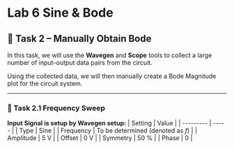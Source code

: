 # Lab 6 Sine & Bode

## :dart: Task 2 – Manually Obtain Bode

In this task, we will use the **Wavegen** and **Scope** tools to collect a large number of input–output data pairs from the circuit. 

Using the collected data, we will then manually create a Bode Magnitude plot for the circuit system.

------

### 📌 Task 2.1 Frequency Sweep

**Input Signal is setup by Wavegen setup:**
| Setting   | Value |
| --------- | ----- |
| Type |  Sine     |
| Frequency  |   To be determined (denoted as $f$)  |
| Amplitude |   5 V    |
| Offset    |   0 V    |
| Symmetry    |   50 %    |
| Phase    |   0    |







